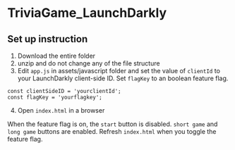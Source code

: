 # TriviaGame_LaunchDarkly

## Set up instruction

1. Download the entire folder 
2. unzip and do not change any of the file structure
3. Edit `app.js` in assets/javascript folder and set the value of `clientId` to your LaunchDarkly client-side ID.  Set `flagKey` to an boolean feature flag.

```
const clientSideID = 'yourclientId';
const flagKey = 'yourflagkey';
```
4. Open `index.html` in a browser

When the feature flag is on, the `start` button is disabled. `short game` and `long game` buttons are enabled.
Refresh `index.html` when you toggle the feature flag.
